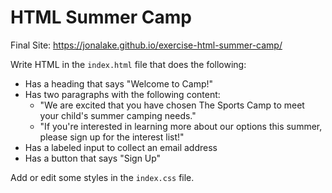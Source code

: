 # HTML Summer Camp

Final Site: https://jonalake.github.io/exercise-html-summer-camp/

Write HTML in the `index.html` file that does the following:

* Has a heading that says "Welcome to Camp!"
* Has two paragraphs with the following content:
  * "We are excited that you have chosen The Sports Camp to meet your child's summer camping needs."
  * "If you're interested in learning more about our options this summer, please sign up for the interest list!"
* Has a labeled input to collect an email address
* Has a button that says "Sign Up"

Add or edit some styles in the `index.css` file.
